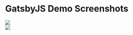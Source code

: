 <h1>GatsbyJS Demo Screenshots</h1>

<img src="https://cherylhughey.github.io/img/gatsby1.png">
<br>
<img src="https://cherylhughey.github.io/img/gatsby2.png">

      
